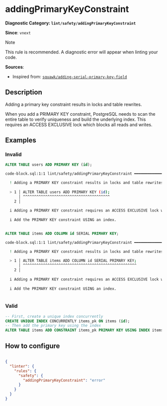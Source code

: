 # addingPrimaryKeyConstraint
**Diagnostic Category: `lint/safety/addingPrimaryKeyConstraint`**

**Since**: `vnext`

> [!NOTE]
> This rule is recommended. A diagnostic error will appear when linting your code.

**Sources**: 
- Inspired from: <a href="https://squawkhq.com/docs/adding-serial-primary-key-field" target="_blank"><code>squawk/adding-serial-primary-key-field</code></a>

## Description
Adding a primary key constraint results in locks and table rewrites.

When you add a PRIMARY KEY constraint, PostgreSQL needs to scan the entire table
to verify uniqueness and build the underlying index. This requires an ACCESS EXCLUSIVE
lock which blocks all reads and writes.

## Examples

### Invalid

```sql
ALTER TABLE users ADD PRIMARY KEY (id);
```

```sh
code-block.sql:1:1 lint/safety/addingPrimaryKeyConstraint ━━━━━━━━━━━━━━━━━━━━━━━━━━━━━━━━━━━━━━━━━━

  ! Adding a PRIMARY KEY constraint results in locks and table rewrites.
  
  > 1 │ ALTER TABLE users ADD PRIMARY KEY (id);
      │ ^^^^^^^^^^^^^^^^^^^^^^^^^^^^^^^^^^^^^^^
    2 │ 
  
  i Adding a PRIMARY KEY constraint requires an ACCESS EXCLUSIVE lock which blocks reads.
  
  i Add the PRIMARY KEY constraint USING an index.
  

```

```sql
ALTER TABLE items ADD COLUMN id SERIAL PRIMARY KEY;
```

```sh
code-block.sql:1:1 lint/safety/addingPrimaryKeyConstraint ━━━━━━━━━━━━━━━━━━━━━━━━━━━━━━━━━━━━━━━━━━

  ! Adding a PRIMARY KEY constraint results in locks and table rewrites.
  
  > 1 │ ALTER TABLE items ADD COLUMN id SERIAL PRIMARY KEY;
      │ ^^^^^^^^^^^^^^^^^^^^^^^^^^^^^^^^^^^^^^^^^^^^^^^^^^^
    2 │ 
  
  i Adding a PRIMARY KEY constraint requires an ACCESS EXCLUSIVE lock which blocks reads.
  
  i Add the PRIMARY KEY constraint USING an index.
  

```

### Valid

```sql
-- First, create a unique index concurrently
CREATE UNIQUE INDEX CONCURRENTLY items_pk ON items (id);
-- Then add the primary key using the index
ALTER TABLE items ADD CONSTRAINT items_pk PRIMARY KEY USING INDEX items_pk;
```

## How to configure
```json

{
  "linter": {
    "rules": {
      "safety": {
        "addingPrimaryKeyConstraint": "error"
      }
    }
  }
}

```
